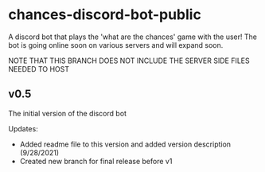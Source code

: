 # chances-discord-bot-public
A discord bot that plays the 'what are the chances' game with the user! The bot is going online soon on various servers and will expand soon.

NOTE THAT THIS BRANCH DOES NOT INCLUDE THE SERVER SIDE FILES NEEDED TO HOST

## v0.5
The initial version of the discord bot

Updates:

- Added readme file to this version and added version description (9/28/2021)
- Created new branch for final release before v1
